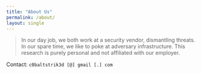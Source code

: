 ```yaml
---
title: "About Us"
permalink: /about/
layout: single
---
```

> In our day job, we both work at a security vendor, dismantling threats. In our spare time, we like to poke at adversary infrastructure. This research is purely personal and not affiliated with our employer. 

Contact: `c0baltstrik3d [@] gmail [.] com`


